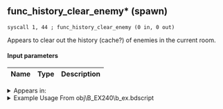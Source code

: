 ## func_history_clear_enemy* (spawn)

`syscall 1, 44 ; func_history_clear_enemy (0 in, 0 out)`

Appears to clear out the history (cache?) of enemies in the current room.

#### Input parameters
| Name | Type | Description
|------|------|------------




<details>
	<summary>Appears in:</summary>
| filename | Entity (obj)
|----------|-------------
| obj\B_EX240\b_ex.bdscript       | ((?) Xemnas’s dragon (Anchored))          
| obj\F_WI390\f_wi.bdscript       | ((F) Steamboat’s hook (WI))          
| obj\F_WI390_RTN\f_wi.bdscript       | ((F) Steamboat’s hook (RTN) (WI))          

</details>

<details>
	<summary>Example Usage From obj\B_EX240\b_ex.bdscript</summary>
```plaintext
L4498:
 syscall 1, 44 ; func_history_clear_enemy (0 in, 0 out)
 pushImm 152
 syscall 1, 203 ; trap_unit_enable (1 in, 0 out)
 pushFromFSp 0
 fetchValue 4
 gosub 4, L204
 pushFromFSp 0
 fetchValue 4
 pushImm 0
 pushImmf 0
 syscall 1, 11 ; trap_sysobj_motion_start (3 in, 0 out)
 pushFromFSp 0
 fetchValue 4
 gosub 4, L204
 ret
```
</details>


